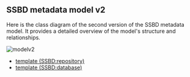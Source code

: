 ## SSBD metadata model v2

Here is the class diagram of the second version of the SSBD metadata model. It provides a detailed overview of the model's structure and relationships.

![modelv2](https://github.com/user-attachments/assets/e4c5e92a-905e-47c6-a237-23ffd6bce2ab)

- [template (SSBD:repository)](https://github.com/openssbd/ssbd-metadata/blob/main/2/template/minimal_metadata_template_en.xlsx)
- [template (SSBD:database)](https://github.com/openssbd/ssbd-metadata/blob/main/2/template/metadata_template_v2.6.2.xlsx)
